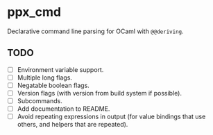 # ppx_cmd

Declarative command line parsing for OCaml with `@@deriving`.

## TODO

- [ ] Environment variable support.
- [ ] Multiple long flags.
- [ ] Negatable boolean flags.
- [ ] Version flags (with version from build system if possible).
- [ ] Subcommands.
- [ ] Add documentation to README.
- [ ] Avoid repeating expressions in output (for value bindings that use others, and helpers that are repeated).
